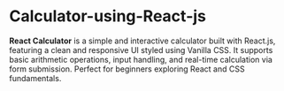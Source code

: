 # Calculator-using-React-js
**React Calculator** is a simple and interactive calculator built with React.js, featuring a clean and responsive UI styled using Vanilla CSS. It supports basic arithmetic operations, input handling, and real-time calculation via form submission. Perfect for beginners exploring React and CSS fundamentals.
